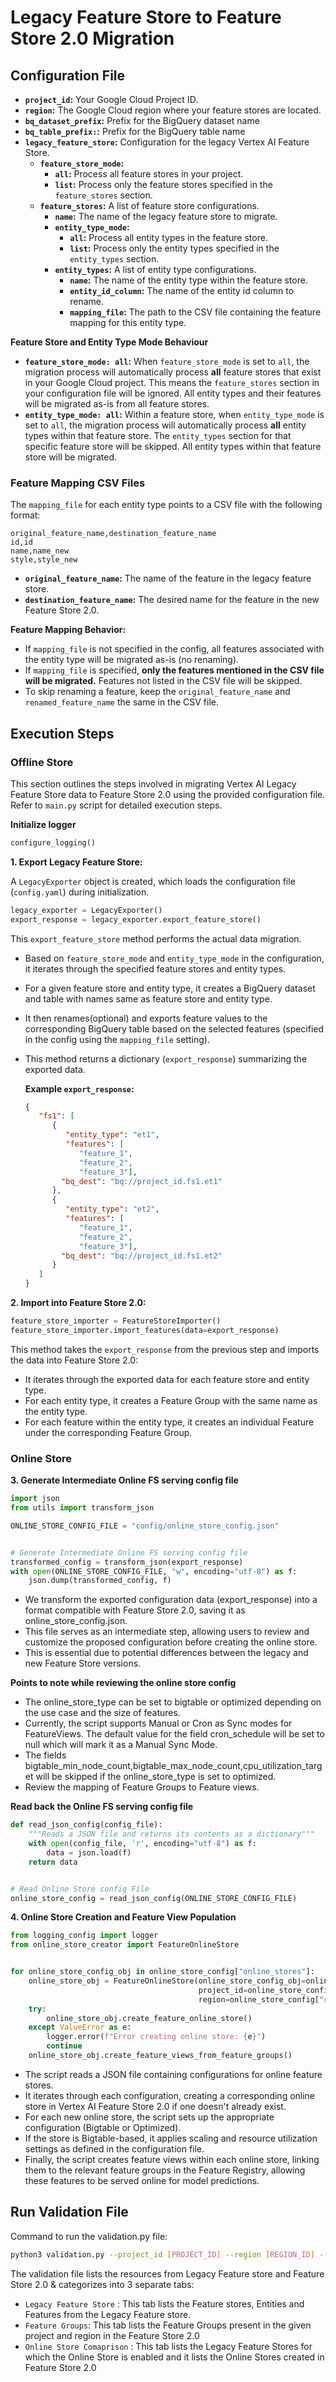 # Legacy Feature Store  to Feature Store 2.0 Migration

## Configuration File

* **`project_id`:**  Your Google Cloud Project ID.
* **`region`:**  The Google Cloud region where your feature stores are located.
* **`bq_dataset_prefix`:** Prefix for the BigQuery dataset name
* **`bq_table_prefix:`:** Prefix for the BigQuery table name
* **`legacy_feature_store`:**  Configuration for the legacy Vertex AI Feature Store.
    * **`feature_store_mode`:**
        * **`all`:**  Process all feature stores in your project.
        * **`list`:** Process only the feature stores specified in the `feature_stores` section.
    * **`feature_stores`:** A list of feature store configurations.
        * **`name`:** The name of the legacy feature store to migrate.
        * **`entity_type_mode`:** 
            * **`all`:** Process all entity types in the feature store.
            * **`list`:** Process only the entity types specified in the `entity_types` section.
        * **`entity_types`:** A list of entity type configurations.
            * **`name`:** The name of the entity type within the feature store.
            * **`entity_id_column`:** The name of the entity id column to rename.
            * **`mapping_file`:** The path to the CSV file containing the feature mapping for this entity type.

**Feature Store and Entity Type Mode Behaviour**
* **`feature_store_mode: all`:** When `feature_store_mode` is set to `all`, the migration process will automatically process **all** feature stores that exist in your Google Cloud project. This means the `feature_stores` section in your configuration file will be ignored. All entity types and their features will be migrated as-is from all feature stores.
* **`entity_type_mode: all`:**  Within a feature store, when `entity_type_mode` is set to `all`, the migration process will automatically process **all** entity types within that feature store. The `entity_types` section for that specific feature store will be skipped. All entity types within that feature store will be migrated.

### Feature Mapping CSV Files

The `mapping_file` for each entity type points to a CSV file with the following format:

```csv
original_feature_name,destination_feature_name
id,id
name,name_new
style,style_new
```

* **`original_feature_name`:**  The name of the feature in the legacy feature store.
* **`destination_feature_name`:** The desired name for the feature in the new Feature Store 2.0.

**Feature Mapping Behavior:**

* If `mapping_file` is not specified in the config, all features associated with the entity type will be migrated as-is (no renaming).
* If `mapping_file` is specified, **only the features mentioned in the CSV file will be migrated.**  Features not listed in the CSV file will be skipped.
* To skip renaming a feature, keep the `original_feature_name` and `renamed_feature_name` the same in the CSV file.

## Execution Steps
### Offline Store
This section outlines the steps involved in migrating Vertex AI Legacy Feature Store data to Feature Store 2.0 using the provided configuration file.
Refer to `main.py` script for detailed execution steps.

**Initialize logger**
```python
configure_logging()
```

**1. Export Legacy Feature Store:**

A `LegacyExporter` object is created, which loads the configuration file (`config.yaml`) during initialization.
```python 
legacy_exporter = LegacyExporter()
export_response = legacy_exporter.export_feature_store()
```
This `export_feature_store` method performs the actual data migration.
* Based on `feature_store_mode` and `entity_type_mode` in the configuration, it iterates through the specified feature stores and entity types.
* For a given feature store and entity type, it creates a BigQuery dataset and table with names same as feature store and entity type.  
* It then renames(optional) and exports feature values to the corresponding BigQuery table based on the selected features (specified in the config using the `mapping_file` setting).
* This method returns a dictionary (`export_response`) summarizing the exported data. 

   **Example `export_response`:**

  ```json
  {
     "fs1": [
        {
           "entity_type": "et1",
           "features": [
              "feature_1",
              "feature_2",
              "feature_3"],
          "bq_dest": "bq://project_id.fs1.et1"
        },
        {
           "entity_type": "et2",
           "features": [
              "feature_1",
              "feature_2",
              "feature_3"],
          "bq_dest": "bq://project_id.fs1.et2"
        }
     ]
  }
  ```

**2. Import into Feature Store 2.0:**

```python
feature_store_importer = FeatureStoreImporter()
feature_store_importer.import_features(data=export_response)
```

This method takes the `export_response` from the previous step and imports the data into Feature Store 2.0:
* It iterates through the exported data for each feature store and entity type.
* For each entity type, it creates a Feature Group with the same name as the entity type.
* For each feature within the entity type, it creates an individual Feature under the corresponding Feature Group.

### Online Store
**3. Generate Intermediate Online FS serving config file**
```python
import json
from utils import transform_json

ONLINE_STORE_CONFIG_FILE = "config/online_store_config.json"


# Generate Intermediate Online FS serving config file
transformed_config = transform_json(export_response)
with open(ONLINE_STORE_CONFIG_FILE, "w", encoding="utf-8") as f:
    json.dump(transformed_config, f)
```
- We transform the exported configuration data (export_response) into a format compatible with Feature Store 2.0, saving it as online_store_config.json. 
- This file serves as an intermediate step, allowing users to review and customize the proposed configuration before creating the online store. 
- This is essential due to potential differences between the legacy and new Feature Store versions.

**Points to note while reviewing the online store config**

- The online_store_type can be set to bigtable or optimized depending on the use case and the size of features. 
- Currently, the script supports Manual or Cron as Sync modes for FeatureViews. The default value for the field cron_schedule will be set to null which will mark it as a Manual Sync Mode. 
- The fields bigtable_min_node_count,bigtable_max_node_count,cpu_utilization_target will be skipped if the online_store_type is set to optimized. 
- Review the mapping of Feature Groups to Feature views.

**Read back the Online FS serving config file**
```python
def read_json_config(config_file):
    """Reads a JSON file and returns its contents as a dictionary"""
    with open(config_file, 'r', encoding="utf-8") as f:
        data = json.load(f)
    return data


# Read Online Store config File
online_store_config = read_json_config(ONLINE_STORE_CONFIG_FILE)
```

**4. Online Store Creation and Feature View Population**
```python
from logging_config import logger
from online_store_creator import FeatureOnlineStore


for online_store_config_obj in online_store_config["online_stores"]:
    online_store_obj = FeatureOnlineStore(online_store_config_obj=online_store_config_obj,
                                          project_id=online_store_config["project_id"],
                                          region=online_store_config["region"])
    try:
        online_store_obj.create_feature_online_store()
    except ValueError as e:
        logger.error(f"Error creating online store: {e}")
        continue
    online_store_obj.create_feature_views_from_feature_groups()
```

- The script reads a JSON file containing configurations for online feature stores. 
- It iterates through each configuration, creating a corresponding online store in Vertex AI Feature Store 2.0 if one doesn't already exist. 
- For each new online store, the script sets up the appropriate configuration (Bigtable or Optimized). 
- If the store is Bigtable-based, it applies scaling and resource utilization settings as defined in the configuration file. 
- Finally, the script creates feature views within each online store, linking them to the relevant feature groups in the Feature Registry, allowing these features to be served online for model predictions. 


## Run Validation File 

Command to run the validation.py file:

```bash
python3 validation.py --project_id [PROJECT_ID] --region [REGION_ID] --spreadsheet_file_path [PATH_FOR_OUTPUT_SPREADSHEET]
```

The validation file lists the resources from Legacy Feature store and Feature Store 2.0 & categorizes into 3 separate tabs:
* `Legacy Feature Store` : This tab lists the Feature stores, Entities and Features from the Legacy Feature store.
* `Feature Groups`: This tab lists the Feature Groups present in the given project and region in the Feature Store 2.0
* `Online Store Comaprison` : This tab lists the Legacy Feature Stores for which the Online Store is enabled and it lists the Online Stores created in Feature Store 2.0  
